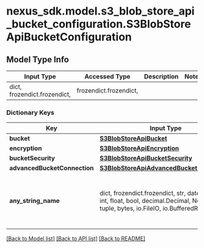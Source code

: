 # nexus_sdk.model.s3_blob_store_api_bucket_configuration.S3BlobStoreApiBucketConfiguration

## Model Type Info
Input Type | Accessed Type | Description | Notes
------------ | ------------- | ------------- | -------------
dict, frozendict.frozendict,  | frozendict.frozendict,  |  | 

### Dictionary Keys
Key | Input Type | Accessed Type | Description | Notes
------------ | ------------- | ------------- | ------------- | -------------
**bucket** | [**S3BlobStoreApiBucket**](S3BlobStoreApiBucket.md) | [**S3BlobStoreApiBucket**](S3BlobStoreApiBucket.md) |  | 
**encryption** | [**S3BlobStoreApiEncryption**](S3BlobStoreApiEncryption.md) | [**S3BlobStoreApiEncryption**](S3BlobStoreApiEncryption.md) |  | [optional] 
**bucketSecurity** | [**S3BlobStoreApiBucketSecurity**](S3BlobStoreApiBucketSecurity.md) | [**S3BlobStoreApiBucketSecurity**](S3BlobStoreApiBucketSecurity.md) |  | [optional] 
**advancedBucketConnection** | [**S3BlobStoreApiAdvancedBucketConnection**](S3BlobStoreApiAdvancedBucketConnection.md) | [**S3BlobStoreApiAdvancedBucketConnection**](S3BlobStoreApiAdvancedBucketConnection.md) |  | [optional] 
**any_string_name** | dict, frozendict.frozendict, str, date, datetime, int, float, bool, decimal.Decimal, None, list, tuple, bytes, io.FileIO, io.BufferedReader | frozendict.frozendict, str, BoolClass, decimal.Decimal, NoneClass, tuple, bytes, FileIO | any string name can be used but the value must be the correct type | [optional]

[[Back to Model list]](../../README.md#documentation-for-models) [[Back to API list]](../../README.md#documentation-for-api-endpoints) [[Back to README]](../../README.md)

